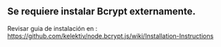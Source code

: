 ## Se requiere instalar Bcrypt externamente.
Revisar guia de instalación en : https://github.com/kelektiv/node.bcrypt.js/wiki/Installation-Instructions
